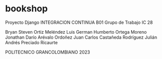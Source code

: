 # bookshop
Proyecto Django
INTEGRACION CONTINUA B01
Grupo de Trabajo IC 28

Bryan Steven Ortiz Meléndez
Luis German Humberto Ortega Moreno
Jonathan Darío Arévalo Ordoñez
Juan Carlos Castañeda Rodríguez
Julián Andrés Preciado Ricaurte

POLITECNICO GRANCOLOMBIANO
2023
